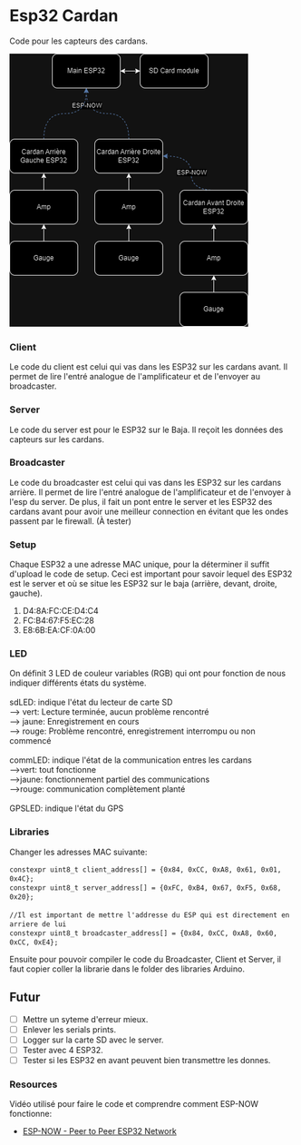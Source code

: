 # Esp32 Cardan
Code pour les capteurs des cardans.

![SystemDiagram](SystemDiagram.drawio.png)
### Client
Le code du client est celui qui vas dans les ESP32 sur les cardans avant. Il permet de lire l'entré analogue de l'amplificateur et de l'envoyer au broadcaster.
### Server
Le code du server est pour le ESP32 sur le Baja. Il reçoit les données des capteurs sur les cardans.
### Broadcaster
Le code du broadcaster est celui qui vas dans les ESP32 sur les cardans arrière. Il permet de lire l'entré analogue de l'amplificateur et de l'envoyer à l'esp du server. De plus, il fait un pont entre le server et les ESP32 des cardans avant pour avoir une meilleur connection en évitant que les ondes passent par le firewall. (À tester)
### Setup
Chaque ESP32 a une adresse MAC unique, pour la déterminer il suffit d'upload le code de setup. Ceci est important pour savoir lequel des ESP32 est le server et où se situe les ESP32 sur le baja (arrière, devant, droite, gauche).

1. D4:8A:FC:CE:D4:C4
2. FC:B4:67:F5:EC:28
3. E8:6B:EA:CF:0A:00
### LED
On définit 3 LED de couleur variables (RGB) qui ont pour fonction de nous indiquer différents états du système. <br/>
<br/>
sdLED: indique l'état du lecteur de carte SD <br/>
--> vert: Lecture terminée, aucun problème rencontré <br/>
--> jaune: Enregistrement en cours <br/>
--> rouge: Problème rencontré, enregistrement interrompu ou non commencé <br/>
<br/>
commLED: indique l'état de la communication entres les cardans <br/>
-->vert: tout fonctionne <br/>
-->jaune: fonctionnement partiel des communications <br/>
-->rouge: communication complètement planté <br/>
<br/>
GPSLED: indique l'état du GPS <br/>

### Libraries
Changer les adresses MAC suivante:
```
constexpr uint8_t client_address[] = {0x84, 0xCC, 0xA8, 0x61, 0x01, 0x4C};
constexpr uint8_t server_address[] = {0xFC, 0xB4, 0x67, 0xF5, 0x68, 0x20};

//Il est important de mettre l'addresse du ESP qui est directement en arriere de lui
constexpr uint8_t broadcaster_address[] = {0x84, 0xCC, 0xA8, 0x60, 0xCC, 0xE4};
```
Ensuite pour pouvoir compiler le code du Broadcaster, Client et Server, il faut copier coller la librarie dans le folder des libraries Arduino.

## Futur
- [ ] Mettre un syteme d'erreur mieux.<br/>
- [ ] Enlever les serials prints.<br/>
- [ ] Logger sur la carte SD avec le server.<br/>
- [ ] Tester avec 4 ESP32.<br/>
- [ ] Tester si les ESP32 en avant peuvent bien transmettre les donnes.<br/>

### Resources
Vidéo utilisé pour faire le code et comprendre comment ESP-NOW fonctionne: <br/>
 - [ESP-NOW - Peer to Peer ESP32 Network](https://www.youtube.com/watch?v=bEKjCDDUPaU&ab_channel=DroneBotWorkshop)
